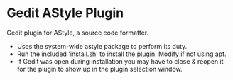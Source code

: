 Gedit AStyle Plugin
===

Gedit plugin for AStyle, a source code formatter.

* Uses the system-wide astyle package to perform its duty.
* Run the included 'install.sh' to install the plugin. Modify if not using apt.
* If Gedit was open during installation you may have to close & reopen it for 
the plugin to show up in the plugin selection window.

